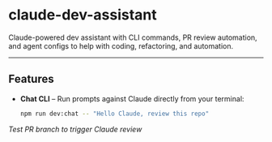 # claude-dev-assistant

Claude-powered dev assistant with CLI commands, PR review automation, and agent configs to help with coding, refactoring, and automation.

---

## Features

- **Chat CLI** – Run prompts against Claude directly from your terminal:
  ```bash
  npm run dev:chat -- "Hello Claude, review this repo"
_Test PR branch to trigger Claude review_
   
 